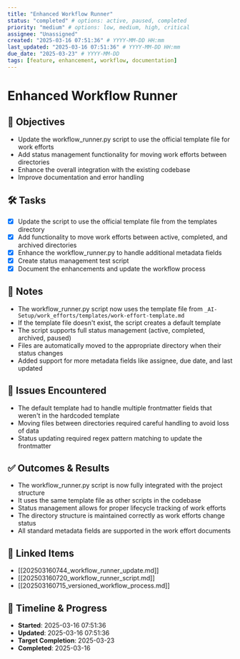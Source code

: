 ```yaml
---
title: "Enhanced Workflow Runner"
status: "completed" # options: active, paused, completed
priority: "medium" # options: low, medium, high, critical
assignee: "Unassigned"
created: "2025-03-16 07:51:36" # YYYY-MM-DD HH:mm
last_updated: "2025-03-16 07:51:36" # YYYY-MM-DD HH:mm
due_date: "2025-03-23" # YYYY-MM-DD
tags: [feature, enhancement, workflow, documentation]
---
```


# Enhanced Workflow Runner

## 🚩 Objectives
- Update the workflow_runner.py script to use the official template file for work efforts
- Add status management functionality for moving work efforts between directories
- Enhance the overall integration with the existing codebase
- Improve documentation and error handling

## 🛠 Tasks
- [x] Update the script to use the official template file from the templates directory
- [x] Add functionality to move work efforts between active, completed, and archived directories
- [x] Enhance the workflow_runner.py to handle additional metadata fields
- [x] Create status management test script
- [x] Document the enhancements and update the workflow process

## 📝 Notes
- The workflow_runner.py script now uses the template file from `_AI-Setup/work_efforts/templates/work-effort-template.md`
- If the template file doesn't exist, the script creates a default template
- The script supports full status management (active, completed, archived, paused)
- Files are automatically moved to the appropriate directory when their status changes
- Added support for more metadata fields like assignee, due date, and last updated

## 🐞 Issues Encountered
- The default template had to handle multiple frontmatter fields that weren't in the hardcoded template
- Moving files between directories required careful handling to avoid loss of data
- Status updating required regex pattern matching to update the frontmatter

## ✅ Outcomes & Results
- The workflow_runner.py script is now fully integrated with the project structure
- It uses the same template file as other scripts in the codebase
- Status management allows for proper lifecycle tracking of work efforts
- The directory structure is maintained correctly as work efforts change status
- All standard metadata fields are supported in the work effort documents

## 📌 Linked Items
- [[202503160744_workflow_runner_update.md]]
- [[202503160720_workflow_runner_script.md]]
- [[202503160715_versioned_workflow_process.md]]

## 📅 Timeline & Progress
- **Started**: 2025-03-16 07:51:36
- **Updated**: 2025-03-16 07:51:36
- **Target Completion**: 2025-03-23
- **Completed**: 2025-03-16
